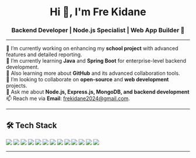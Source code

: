 <h1 align="center">Hi 👋, I'm Fre Kidane</h1>
<h3 align="center">Backend Developer | Node.js Specialist | Web App Builder 🚀</h3>

---

🔭 I’m currently working on enhancing my **school project** with advanced features and detailed reporting.  
🌱 I’m currently learning **Java** and **Spring Boot** for enterprise-level backend development.  
🌱 Also learning more about **GitHub** and its advanced collaboration tools.  
👯 I’m looking to collaborate on **open-source** and **web development** projects.  
💬 Ask me about **Node.js, Express.js, MongoDB, and backend development**  
📫 Reach me via **Email**: frekidane2024@gmail.com. 

---

## 🛠️ Tech Stack

<p align="left">
  <img src="https://img.shields.io/badge/HTML5-E34F26?logo=html5&logoColor=white" />
  <img src="https://img.shields.io/badge/CSS3-1572B6?logo=css3&logoColor=white" />
  <img src="https://img.shields.io/badge/JavaScript-F7DF1E?logo=javascript&logoColor=black" />
  <img src="https://img.shields.io/badge/Node.js-339933?logo=node.js&logoColor=white" />
  <img src="https://img.shields.io/badge/Express.js-000000?logo=express&logoColor=white" />
  <img src="https://img.shields.io/badge/MongoDB-47A248?logo=mongodb&logoColor=white" />
  <img src="https://img.shields.io/badge/JWT-black?logo=jsonwebtokens&logoColor=white" />
  <img src="https://img.shields.io/badge/NPM-CB3837?logo=npm&logoColor=white" />
  <img src="https://img.shields.io/badge/Nodemon-76D04B?logo=nodemon&logoColor=white" />
  <img src="https://img.shields.io/badge/Render-00979D?logo=render&logoColor=white" />
  <img src="https://img.shields.io/badge/GitHub-181717?logo=github&logoColor=white" />
  <img src="https://img.shields.io/badge/Java-007396?logo=java&logoColor=white" />
  <img src="https://img.shields.io/badge/Spring_Boot-6DB33F?logo=spring-boot&logoColor=white" />
</p>


---

